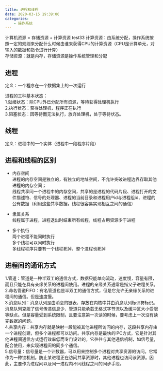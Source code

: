 ```yaml
---
title: 进程和线程
date: 2020-03-15 19:39:06
categories: 
    - 操作系统
---
```


计算机资源 = 存储资源 + 计算资源  test33
计算资源：由系统分配，操作系统按照一定的规则来分配什么时候由谁来获得CPU的计算资源（CPU是计算单元，对输入的数据和指令进行计算）  
存储资源：就是内存，存储资源是操作系统管理和分配

## 进程
定义：一个程序在一个数据集上的一次运行

进程的三种基本状态：  
1.就绪状态：除CPU外已分配所有资源，等待获得处理机执行  
2.执行状态：获得处理机，程序正在执行  
3.阻塞状态：因等待而无法执行，放弃处理机，处于等待状态。

## 线程
定义：进程中的一个实体（进程中一段程序片段）

## 进程和线程的区别
* 内存空间  
进程的内存空间是独立的，有独立的地址空间，不允许突破进程边界存取其他进程的内存空间；  
线程共享同一个进程中的内存空间，共享的是进程的代码片段、进程打开的文件描述符、信号的处理器、进程的当前目录和进程用户id与进程组id、进程的公有数据（利用这些共享数据，线程很容易实现相互之间的通信）

* 隶属关系  
线程属于进程，进程退出时结束所有线程，线程占用资源少于进程

* 多个执行  
两个进程不能同时执行  
多个线程可以同时执行  
多线程程序只要有一个线程死掉，整个进程也死掉

## 进程间的通讯方式
1.管道：管道是一种半双工的通信方式，数据只能单向流动，速度慢，容量有限，而且只能在具有亲缘关系的进程间使用。进程的亲缘关系通常是指父子进程关系。   
2.命名管道FIFO：有名管道也是半双工的通信方式，但是它允许无亲缘关系的进程间的通信。但是速度慢。  
3.消息队列：消息队列是由消息的链表，存放在内核中并由消息队列标识符标识。消息队列克服了信号传递信息少、管道只能承载无格式字节流以及缓冲区大小受限等缺点。但是容量受到系统限制，且要注意第一次读的时候，要考虑上一次没有读完数据的问题。  
4.共享内存：共享内存就是映射一段能被其他进程所访问的内存，这段共享内存由一个进程创建，但多个进程都可以访问。共享内存是最快的IPC方式，它是针对其他进程间通信方式运行效率低而专门设计的。它往往与其他通信机制，如信号量，配合使用，来实现进程间的同步个通信。  
5.信号量：信号量是一个计数器，可以用来控制多个进程对共享资源的访问。它常作为一种锁机制，防止某进程正在访问共享资源时，其他进程也访问该资源。因此，主要作为进程间以及同一进程内不同线程之间的同步手段。

